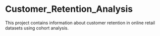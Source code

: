 # Customer_Retention_Analysis
This project contains information about customer retention in online retail datasets using cohort analysis.
